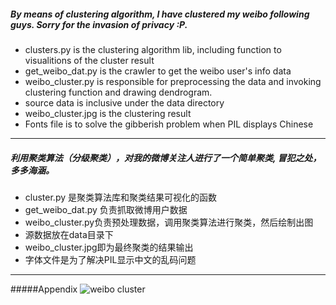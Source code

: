 ##### By means of clustering algorithm, I have clustered my *weibo* following guys. Sorry for the invasion of privacy :P.   
* clusters.py is the clustering algorithm lib, including function to visualitions of the cluster result
* get_weibo_dat.py is the crawler to get the weibo user's info data
* weibo_cluster.py is responsible for preprocessing the data and invoking clustering function and drawing dendrogram.
* source data is inclusive under the data directory 
* weibo_cluster.jpg is the clustering result
* Fonts file is to solve the gibberish problem when PIL displays Chinese

___

##### 利用聚类算法（分级聚类），对我的微博关注人进行了一个简单聚类, 冒犯之处，多多海涵。   
* cluster.py 是聚类算法库和聚类结果可视化的函数
* get_weibo_dat.py 负责抓取微博用户数据
* weibo_cluster.py负责预处理数据，调用聚类算法进行聚类，然后绘制出图
* 源数据放在data目录下
* weibo_cluster.jpg即为最终聚类的结果输出
* 字体文件是为了解决PIL显示中文的乱码问题

___

#####Appendix
![weibo cluster](http://zuojie.github.io/demo/ml_1.jpg)
